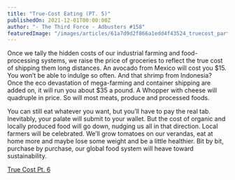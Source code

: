 ```yaml
---
title: "True-Cost Eating (PT. 5)"
publishedOn: 2021-12-01T00:00:00Z
author: "- The Third Force - Adbusters #158"
featuredImage: "/images/articles/61a7d9d2f866a1edd4f43524_truecost_parts_5_600x150_1.jpg"
---
```


Once we tally the hidden costs of our industrial farming and food-processing systems, we raise the price of groceries to reflect the true cost of shipping them long distances. An avocado from Mexico will cost you $15. You won’t be able to indulge so often. And that shrimp from Indonesia? Once the eco devastation of mega-farming and container shipping are added on, it will run you about $35 a pound. A Whopper with cheese will quadruple in price. So will most meats, produce and processed foods.

You can still eat whatever you want, but you’ll have to pay the real tab. Inevitably, your palate will submit to your wallet. But the cost of organic and locally produced food will go down, nudging us all in that direction. Local farmers will be celebrated. We’ll grow tomatoes on our verandas, eat at home more and maybe lose some weight and be a little healthier. Bit by bit, purchase by purchase, our global food system will heave toward sustainability.

[True Cost Pt. 6](http://www.adbusters.org/article/true-cost-shipping-pt-6)